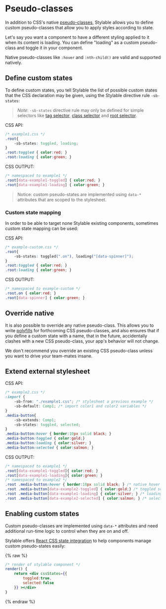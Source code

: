 # Pseudo-classes

In addition to CSS's native [pseudo-classes](https://developer.mozilla.org/en/docs/Web/CSS/Pseudo-classes), Stylable allows you to define custom pseudo-classes that allow you to apply styles according to state.

Let's say you want a component to have a different styling applied to it when its content is loading. You can define "loading" as a custom pseudo-class and toggle it in your component.

Native pseudo-classes like `:hover` and `:nth-child()` are valid and supported natively.

## Define custom states

To define custom states, you tell Stylable the list of possible custom states that the CSS declaration may be given, using the Stylable directive rule `-sb-states`:

> *Note*: `-sb-states` directive rule may only be defined for simple selectors like [tag selector](./tag-selectors.md), [class selector](./class-selectors.md) and [root selector](./root.md).

CSS API:
```css
/* example1.css */
.root{
    -sb-states: toggled, loading;
}
.root:toggled { color:red; }
.root:loading { color:green; }
```

CSS OUTPUT:
```css
/* namespaced to example1 */
.root[data-example1-toggled] { color:red; }
.root[data-example1-loading] { color:green; }
```

> Notice: custom pseudo-states are implemented using `data-*` attributes that are scoped to the stylesheet.

### Custom state mapping

In order to be able to target none Stylable existing components, sometimes custom state mapping can be used: 

CSS API:
```css
/* example-custom.css */
.root{
    -sb-states: toggled(".on"), loading("[data-spinner]");
}
.root:toggled { color:red; }
.root:loading { color:green; }
```

CSS OUTPUT:
```css
/* namespaced to example-custom */
.root.on { color:red; }
.root[data-spinner] { color:green; }
```

## Override native

It is also possible to override any native pseudo-class. This allows you to write [polyfills](https://remysharp.com/2010/10/08/what-is-a-polyfill) for forthcoming CSS pseudo-classes, and also ensures that if you define a custom state with a name, that in the future, accidentally clashes with a new CSS pseudo-class, your app's behavior will not change.

We don't recommend you override an existing CSS pseudo-class unless you want to drive your team-mates insane.

## Extend external stylesheet

CSS API:
```css
/* example2.css */
:import {
    -sb-from: "./example1.css"; /* stylesheet a previous example */
    -sb-default: Comp1; /* import color1 and color2 variables */
}
.media-button{
    -sb-extends: Comp1;
    -sb-states: toggled, selected;
}
.media-button:hover { border:10px solid black; }
.media-button:toggled { color:gold;}
.media-button:loading { color:silver; }
.media-button:selected { color:salmon; }
```

CSS OUTPUT:
```css
/* namespaced to example1 */
.root[data-example1-toggled]{ color:red; }
.root[data-example1-loading]{ color:green; }
/* namespaced to example2 */
.root .media-button:hover { border:10px solid black; } /* native hover - not declared by anyone */
.root .media-button[data-example2-toggled] { color:gold;} /* toggled scoped to example2 - last to declare */
.root .media-button[data-example1-loading] { color:silver; } /* loading scoped to example1 - only one to declare */
.root .media-button[data-example2-selected] { color:salmon; } /* selected scoped to example2 - only one to declare */
```

## Enabling custom states

Custom pseudo-classes are implemented using `data-*` attributes and need additional run-time logic to control when they are on and off.

Stylable offers [React CSS state integration](./react-integration.md) to help components manage custom pseudo-states easily:

{% raw %}

```jsx
/* render of stylable component */
render() {
    return <div cssStates={{
        toggled:true,
        selected:false
    }} ></div>
}
```

{% endraw %}
